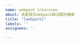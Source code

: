 ```yaml
---
name: webpack interview
about: 这是提交webpack面试题的模板
title: "[webpack]"
labels: ''
assignees: ''

---
```



